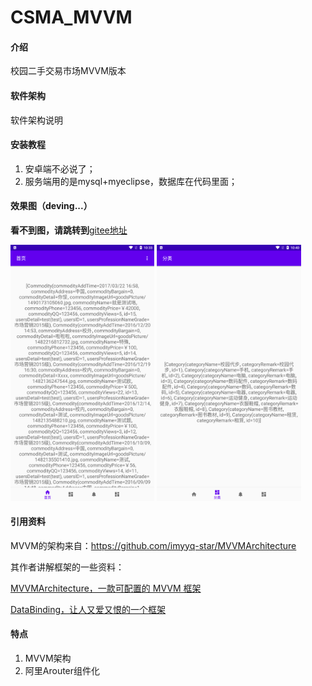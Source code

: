 # CSMA_MVVM

#### 介绍
校园二手交易市场MVVM版本


#### 软件架构
软件架构说明


#### 安装教程

1.  安卓端不必说了；
2.  服务端用的是mysql+myeclipse，数据库在代码里面；

#### 效果图（deving...）

**看不到图，请跳转到**[gitee地址](https://gitee.com/common-source-code/csma-mvvm.git)

<img src="./images/home.png" style="zoom: 40%;" />

<img src="./images/category.png" style="zoom: 40%;" />

#### 引用资料

MVVM的架构来自：https://github.com/imyyq-star/MVVMArchitecture

其作者讲解框架的一些资料：

[MVVMArchitecture，一款可配置的 MVVM 框架](https://juejin.cn/post/6854573214060789774)

[DataBinding，让人又爱又恨的一个框架](https://juejin.cn/post/6857815150565687303)




#### 特点

1. MVVM架构
2. 阿里Arouter组件化


